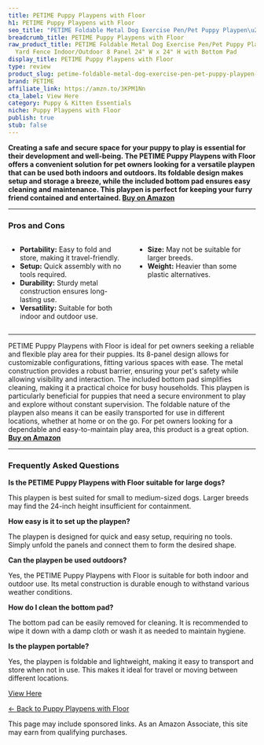 ```yaml
---
title: PETIME Puppy Playpens with Floor
h1: PETIME Puppy Playpens with Floor
seo_title: "PETIME Foldable Metal Dog Exercise Pen/Pet Puppy Playpen\u2026"
breadcrumb_title: PETIME Puppy Playpens with Floor
raw_product_title: PETIME Foldable Metal Dog Exercise Pen/Pet Puppy Playpen Kennels
  Yard Fence Indoor/Outdoor 8 Panel 24" W x 24" H with Bottom Pad
display_title: PETIME Puppy Playpens with Floor
type: review
product_slug: petime-foldable-metal-dog-exercise-pen-pet-puppy-playpen-kennels-yard-f-00f075d1
brand: PETIME
affiliate_link: https://amzn.to/3KPM1Nn
cta_label: View Here
category: Puppy & Kitten Essentials
niche: Puppy Playpens with Floor
publish: true
stub: false
---
```


<div id="intro" class="full-width">
  <p><strong>Creating a safe and secure space for your puppy to play is essential for their development and well-being. The PETIME Puppy Playpens with Floor offers a convenient solution for pet owners looking for a versatile playpen that can be used both indoors and outdoors. Its foldable design makes setup and storage a breeze, while the included bottom pad ensures easy cleaning and maintenance. This playpen is perfect for keeping your furry friend contained and entertained. <a href="https://amzn.to/3KPM1Nn" rel="nofollow sponsored noopener" target="_blank"><strong>Buy on Amazon</strong></a></strong></p>
</div>

<hr />
<h3 id="pros-cons">Pros and Cons</h3>
<div class="pc-grid" style="display:grid;grid-template-columns:1fr 1fr;gap:16px;">
  <ul>
    <li><strong>Portability:</strong> Easy to fold and store, making it travel-friendly.</li>
    <li><strong>Setup:</strong> Quick assembly with no tools required.</li>
    <li><strong>Durability:</strong> Sturdy metal construction ensures long-lasting use.</li>
    <li><strong>Versatility:</strong> Suitable for both indoor and outdoor use.</li>
  </ul>
  <ul>
    <li><strong>Size:</strong> May not be suitable for larger breeds.</li>
    <li><strong>Weight:</strong> Heavier than some plastic alternatives.</li>
  </ul>
</div>
<hr />

<div class="full-width">
  <p>PETIME Puppy Playpens with Floor is ideal for pet owners seeking a reliable and flexible play area for their puppies. Its 8-panel design allows for customizable configurations, fitting various spaces with ease. The metal construction provides a robust barrier, ensuring your pet's safety while allowing visibility and interaction. The included bottom pad simplifies cleaning, making it a practical choice for busy households. This playpen is particularly beneficial for puppies that need a secure environment to play and explore without constant supervision. The foldable nature of the playpen also means it can be easily transported for use in different locations, whether at home or on the go. For pet owners looking for a dependable and easy-to-maintain play area, this product is a great option. <a href="https://amzn.to/3KPM1Nn" rel="nofollow sponsored noopener" target="_blank"><strong>Buy on Amazon</strong></a></p>
</div>

<hr />
<h3 id="faqs">Frequently Asked Questions</h3>

<p><strong>Is the PETIME Puppy Playpens with Floor suitable for large dogs?</strong></p>
<p>This playpen is best suited for small to medium-sized dogs. Larger breeds may find the 24-inch height insufficient for containment.</p>

<p><strong>How easy is it to set up the playpen?</strong></p>
<p>The playpen is designed for quick and easy setup, requiring no tools. Simply unfold the panels and connect them to form the desired shape.</p>

<p><strong>Can the playpen be used outdoors?</strong></p>
<p>Yes, the PETIME Puppy Playpens with Floor is suitable for both indoor and outdoor use. Its metal construction is durable enough to withstand various weather conditions.</p>

<p><strong>How do I clean the bottom pad?</strong></p>
<p>The bottom pad can be easily removed for cleaning. It is recommended to wipe it down with a damp cloth or wash it as needed to maintain hygiene.</p>

<p><strong>Is the playpen portable?</strong></p>
<p>Yes, the playpen is foldable and lightweight, making it easy to transport and store when not in use. This makes it ideal for travel or moving between different locations.</p>
<p><a class="btn" href="https://amzn.to/3KPM1Nn" target="_blank" rel="nofollow sponsored noopener">View Here</a></p>
<p><a href="/roundups/puppy-kitten-essentials/puppy-playpens-with-floor/">← Back to Puppy Playpens with Floor</a></p>
<aside class="disclosure">This page may include sponsored links. As an Amazon Associate, this site may earn from qualifying purchases.</aside>
